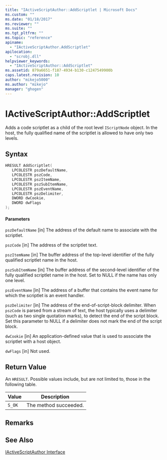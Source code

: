 ```yaml
---
title: "IActiveScriptAuthor::AddScriptlet | Microsoft Docs"
ms.custom: ""
ms.date: "01/18/2017"
ms.reviewer: ""
ms.suite: ""
ms.tgt_pltfrm: ""
ms.topic: "reference"
apiname:
  - "IActiveScriptAuthor.AddScriptlet"
apilocation:
  - "scrobj.dll"
helpviewer_keywords:
  - "IActiveScriptAuthor::AddScriptlet"
ms.assetid: 879a6651-f187-4934-b130-c1247549900b
caps.latest.revision: 10
author: "mikejo5000"
ms.author: "mikejo"
manager: "ghogen"
---
```

# IActiveScriptAuthor::AddScriptlet
Adds a code scriptlet as a child of the root level `IScriptNode` object. In the host, the fully qualified name of the scriptlet is allowed to have only two levels.

## Syntax

```cpp
HRESULT AddScriptlet(
   LPCOLESTR pszDefaultName,
   LPCOLESTR pszCode,
   LPCOLESTR pszItemName,
   LPCOLESTR pszSubItemName,
   LPCOLESTR pszEventName,
   LPCOLESTR pszDelimiter,
   DWORD dwCookie,
   DWORD dwFlags
);
```

#### Parameters
 `pszDefaultName`
 [in] The address of the default name to associate with the scriptlet.

 `pszCode`
 [in] The address of the scriptlet text.

 `pszItemName`
 [in] The buffer address of the top-level identifier of the fully qualified scriptlet name in the host.

 `pszSubItemName`
 [in] The buffer address of the second-level identifier of the fully qualified scriptlet name in the host. Set to NULL if the name has only one level.

 `pszEventName`
 [in] The address of a buffer that contains the event name for which the scriptlet is an event handler.

 `pszDelimiter`
 [in] The address of the end-of-script-block delimiter. When `pszCode` is parsed from a stream of text, the host typically uses a delimiter (such as two single quotation marks), to detect the end of the script block. Set this parameter to NULL if a delimiter does not mark the end of the script block.

 `dwCookie`
 [in] An application-defined value that is used to associate the scriptlet with a host object.

 `dwFlags`
 [in] Not used.

## Return Value
 An `HRESULT`. Possible values include, but are not limited to, those in the following table.

|Value|Description|
|-----------|-----------------|
|`S_OK`|The method succeeded.|

## Remarks

## See Also
 [IActiveScriptAuthor Interface](../../winscript/reference/iactivescriptauthor-interface.md)